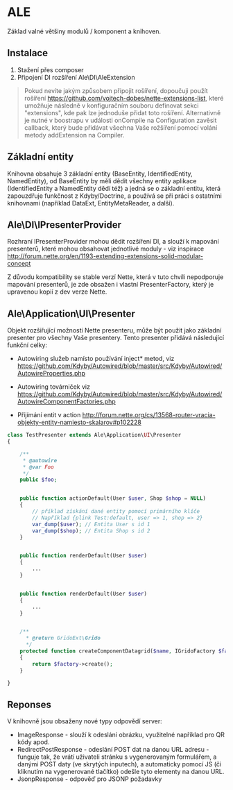 ALE
===

Základ valné většiny modulů / komponent a knihoven.


Instalace
---------

1. Stažení přes composer
2. Připojení DI rozšíření Ale\DI\AleExtension

> Pokud nevíte jakým způsobem připojit rošíření, dopoučuji použít rošíření https://github.com/vojtech-dobes/nette-extensions-list, které umožňuje následně v konfiguračním souboru definovat sekci "extensions", kde pak lze jednoduše přidat toto rošíření. Alternativně je nutné v boostrapu v události onCompile na Configuration zavěsit callback, který bude přidávat všechna Vaše rožšíření pomocí volání metody addExtension na Compiler.


Základní entity
---------------

Knihovna obsahuje 3 základní entity (BaseEntity, IdentifiedEntity, NamedEntity), od BaseEntity by měli dědit všechny entity aplikace (IdentifiedEntity a NamedEntity dědí též) a jedná se o základní entitu, která zapouzdřuje funkčnost z Kdyby/Doctrine, a používá se při práci s ostatními knihovnami (například DataExt, EntityMetaReader, a další).


Ale\DI\IPresenterProvider
------------------

Rozhraní IPresenterProvider mohou dědit rozšíření DI, a slouží k mapování presenterů, které mohou obsahovat jednotlivé moduly - viz inspirace http://forum.nette.org/en/1193-extending-extensions-solid-modular-concept

Z důvodu kompatibility se stable verzí Nette, která v tuto chvíli nepodporuje mapování presenterů, je zde obsažen i vlastní PresenterFactory, který je upravenou kopií z dev verze Nette.


Ale\Application\UI\Presenter
----------------------------

Objekt rozšiřující možnosti Nette presenteru, může být použit jako základní presenter pro všechny Vaše presentery. Tento presenter přidává následující funkční celky:

- Autowiring služeb namísto používání inject* metod, viz https://github.com/Kdyby/Autowired/blob/master/src/Kdyby/Autowired/AutowireProperties.php

- Autowiring továrniček viz https://github.com/Kdyby/Autowired/blob/master/src/Kdyby/Autowired/AutowireComponentFactories.php

- Přijímání entit v action http://forum.nette.org/cs/13568-router-vracia-objekty-entity-namiesto-skalarov#p102228


```php
class TestPresenter extends Ale\Application\UI\Presenter
{

	/**
	 * @autowire
	 * @var Foo
	 */
	public $foo;


    public function actionDefault(User $user, Shop $shop = NULL)
    {
        // příklad získání dané entity pomocí primárního klíče
        // Například {plink Test:default, user => 1, shop => 2}
        var_dump($user); // Entita User s id 1
        var_dump($shop); // Entita Shop s id 2
    }


    public function renderDefault(User $user)
    {
        ...
    }


    public function renderDefault(User $user)
    {
        ...
    }


    /**
      * @return GridoExt\Grido
      */
    protected function createComponentDatagrid($name, IGridoFactory $factory)
    {
    	return $factory->create();
    }

}

```


Reponses
--------

V knihovně jsou obsaženy nové typy odpovědí server:

- ImageResponse - slouží k odeslání obrázku, využitelné například pro QR kódy apod.
- RedirectPostResponse - odeslání POST dat na danou URL adresu - funguje tak, že vrátí uživateli stránku s vygenerovaným formulářem, a danými POST daty (ve skrytých inputech), a automaticky pomocí JS (či kliknutím na vygenerované tlačítko) odešle tyto elementy na danou URL.
- JsonpResponse - odpověď pro JSONP požadavky